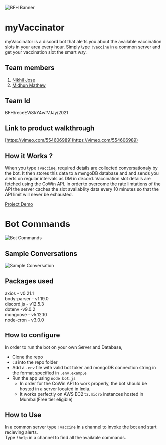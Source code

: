 ![BFH Banner](https://ik.imagekit.io/nik/bfh-header_yKkg6ycdS.png)
# myVaccinator
myVaccinator is a discord bot that alerts you about the available vaccination slots in your area every hour.  Simply type `!vaccine` in a common server and get your vaccination slot the smart way.

## Team members
1. [Nikhil Jose](https://github.com/nikiljos)
2. [Midhun Mathew](https://github.com/memidhun)

## Team Id
BFH/receEVi8kY4wfVJJy/2021

## Link to product walkthrough
[https://vimeo.com/554606989](https://vimeo.com/554606989)

## How it Works ?
When you type `!vaccine`, required details are collected conversationaly by the bot. It then stores this data to a mongoDB database and and sends you alerts on regular intervals as DM in discord. Vaccination slot details are fetched using the CoWin API. In order to overcome the rate limtations of the API the server caches the slot availability data every 10 minutes so that the API limit will never be exhausted.

[Project Demo](https://user-images.githubusercontent.com/57913645/119452734-4eb02000-bd54-11eb-90e0-c60191e19f7a.mp4)

# Bot Commands
![Bot Commands](https://user-images.githubusercontent.com/57913645/119464855-c97f3800-bd60-11eb-948d-f7a842865120.png)


## Sample Conversations
![Sample Conversation](https://user-images.githubusercontent.com/57913645/119460412-49ef6a00-bd5c-11eb-9aab-5317d6e4f98d.png)


## Packages used
axios - v0.21.1  
body-parser - v1.19.0  
discord.js - v12.5.3  
dotenv -v9.0.2  
mongoose - v5.12.10  
node-cron - v3.0.0  

## How to configure
In order to run the bot on your own Server and Database,
* Clone the repo
* `cd` into the repo folder
* Add a `.env` file with valid bot token and mongoDB connection string in the format specified in `.env.example`
* Run the app using `node bot.js`
   * In order for the CoWin API to work properly, the bot should be hosted in a server located in India.  
   * It works perfectly on AWS EC2 `t2.micro` instances hosted in Mumbai(Free tier eligible)

## How to Use
In a common server type `!vaccine` in a channel to invoke the bot and start recieving alerts.  
Type `!help` in a channel to find all the available commands.
